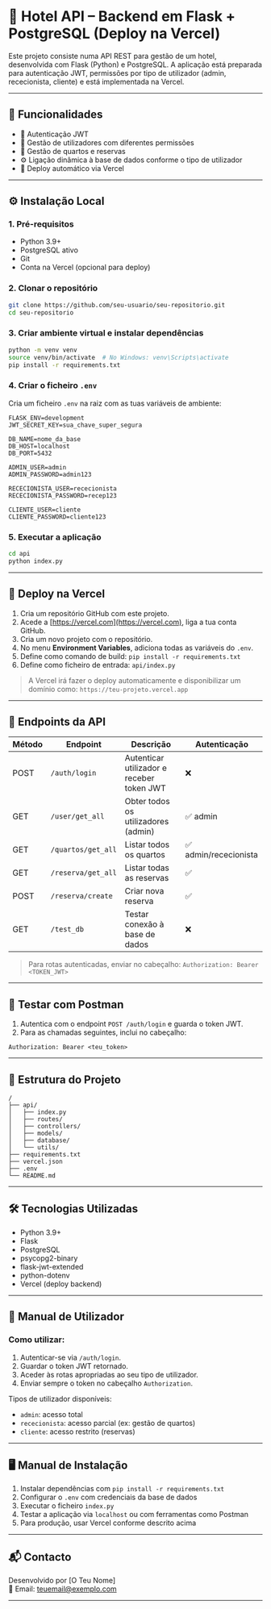 
# 🏨 Hotel API – Backend em Flask + PostgreSQL (Deploy na Vercel)

Este projeto consiste numa API REST para gestão de um hotel, desenvolvida com Flask (Python) e PostgreSQL. A aplicação está preparada para autenticação JWT, permissões por tipo de utilizador (admin, rececionista, cliente) e está implementada na Vercel.

---

## 📌 Funcionalidades

- 🔐 Autenticação JWT
- 👥 Gestão de utilizadores com diferentes permissões
- 🏨 Gestão de quartos e reservas
- ⚙️ Ligação dinâmica à base de dados conforme o tipo de utilizador
- 🚀 Deploy automático via Vercel

---

## ⚙️ Instalação Local

### 1. Pré-requisitos

- Python 3.9+
- PostgreSQL ativo
- Git
- Conta na Vercel (opcional para deploy)

### 2. Clonar o repositório

```bash
git clone https://github.com/seu-usuario/seu-repositorio.git
cd seu-repositorio
```

### 3. Criar ambiente virtual e instalar dependências

```bash
python -m venv venv
source venv/bin/activate  # No Windows: venv\Scripts\activate
pip install -r requirements.txt
```

### 4. Criar o ficheiro `.env`

Cria um ficheiro `.env` na raiz com as tuas variáveis de ambiente:

```env
FLASK_ENV=development
JWT_SECRET_KEY=sua_chave_super_segura

DB_NAME=nome_da_base
DB_HOST=localhost
DB_PORT=5432

ADMIN_USER=admin
ADMIN_PASSWORD=admin123

RECECIONISTA_USER=rececionista
RECECIONISTA_PASSWORD=recep123

CLIENTE_USER=cliente
CLIENTE_PASSWORD=cliente123
```

### 5. Executar a aplicação

```bash
cd api
python index.py
```

---

## 🚀 Deploy na Vercel

1. Cria um repositório GitHub com este projeto.
2. Acede a [https://vercel.com](https://vercel.com), liga a tua conta GitHub.
3. Cria um novo projeto com o repositório.
4. No menu **Environment Variables**, adiciona todas as variáveis do `.env`.
5. Define como comando de build: `pip install -r requirements.txt`
6. Define como ficheiro de entrada: `api/index.py`

> A Vercel irá fazer o deploy automaticamente e disponibilizar um domínio como:
> `https://teu-projeto.vercel.app`

---

## 📡 Endpoints da API

| Método | Endpoint                  | Descrição                                      | Autenticação |
|--------|---------------------------|------------------------------------------------|--------------|
| POST   | `/auth/login`             | Autenticar utilizador e receber token JWT      | ❌           |
| GET    | `/user/get_all`           | Obter todos os utilizadores (admin)            | ✅ admin      |
| GET    | `/quartos/get_all`        | Listar todos os quartos                        | ✅ admin/rececionista |
| GET    | `/reserva/get_all`        | Listar todas as reservas                       | ✅            |
| POST   | `/reserva/create`         | Criar nova reserva                             | ✅            |
| GET    | `/test_db`                | Testar conexão à base de dados                 | ❌           |

> Para rotas autenticadas, enviar no cabeçalho:
> `Authorization: Bearer <TOKEN_JWT>`

---

## 🧪 Testar com Postman

1. Autentica com o endpoint `POST /auth/login` e guarda o token JWT.
2. Para as chamadas seguintes, inclui no cabeçalho:
```
Authorization: Bearer <teu_token>
```

---

## 📁 Estrutura do Projeto

```
/
├── api/
│   ├── index.py
│   ├── routes/
│   ├── controllers/
│   ├── models/
│   ├── database/
│   └── utils/
├── requirements.txt
├── vercel.json
├── .env
└── README.md
```

---

## 🛠 Tecnologias Utilizadas

- Python 3.9+
- Flask
- PostgreSQL
- psycopg2-binary
- flask-jwt-extended
- python-dotenv
- Vercel (deploy backend)

---

## 👤 Manual de Utilizador

### Como utilizar:

1. Autenticar-se via `/auth/login`.
2. Guardar o token JWT retornado.
3. Aceder às rotas apropriadas ao seu tipo de utilizador.
4. Enviar sempre o token no cabeçalho `Authorization`.

Tipos de utilizador disponíveis:
- `admin`: acesso total
- `rececionista`: acesso parcial (ex: gestão de quartos)
- `cliente`: acesso restrito (reservas)

---

## 🖥️ Manual de Instalação

1. Instalar dependências com `pip install -r requirements.txt`
2. Configurar o `.env` com credenciais da base de dados
3. Executar o ficheiro `index.py`
4. Testar a aplicação via `localhost` ou com ferramentas como Postman
5. Para produção, usar Vercel conforme descrito acima

---

## 📬 Contacto

Desenvolvido por [O Teu Nome]  
📧 Email: teuemail@exemplo.com

---
